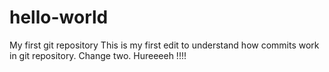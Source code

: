 # hello-world
My first git repository
This is my first edit to understand how commits work in git repository.
Change two. Hureeeeh !!!!
